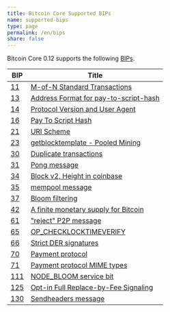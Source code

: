 ```yaml
---
title: Bitcoin Core Supported BIPs
name: supported-bips
type: page
permalink: /en/bips
share: false
---
```

Bitcoin Core 0.12 supports the following [BIPs](https://github.com/bitcoin/bips/blob/master/bip-0001.mediawiki).

| BIP| Title|
|----|------|
|[11]|[M-of-N Standard Transactions][11]|
|[13]|[Address Format for pay-to-script-hash][13]|
|[14]|[Protocol Version and User Agent][14]|
|[16]|[Pay To Script Hash][16]|
|[21]|[URI Scheme][21]|
|[23]|[getblocktemplate - Pooled Mining][23]|
|[30]|[Duplicate transactions][30]|
|[31]|[Pong message][31]|
|[34]|[Block v2, Height in coinbase][34]|
|[35]|[mempool message][35]|
|[37]|[Bloom filtering][37]|
|[42]|[A finite monetary supply for Bitcoin][42]|
|[61]|["reject" P2P message][61]|
|[65]|[OP_CHECKLOCKTIMEVERIFY][65]|
|[66]|[Strict DER signatures][66]|
|[70]|[Payment protocol][70]|
|[71]|[Payment protocol MIME types][71]|
|[111]|[NODE_BLOOM service bit][111]|
|[125]|[Opt-in Full Replace-by-Fee Signaling][125]|
|[130]|[Sendheaders message][130]|

[11]: https://github.com/bitcoin/bips/blob/master/bip-0011.mediawiki
[13]: https://github.com/bitcoin/bips/blob/master/bip-0013.mediawiki
[14]: https://github.com/bitcoin/bips/blob/master/bip-0014.mediawiki
[16]: https://github.com/bitcoin/bips/blob/master/bip-0016.mediawiki
[21]: https://github.com/bitcoin/bips/blob/master/bip-0021.mediawiki
[22]: https://github.com/bitcoin/bips/blob/master/bip-0022.mediawiki
[23]: https://github.com/bitcoin/bips/blob/master/bip-0023.mediawiki
[30]: https://github.com/bitcoin/bips/blob/master/bip-0030.mediawiki
[31]: https://github.com/bitcoin/bips/blob/master/bip-0031.mediawiki
[34]: https://github.com/bitcoin/bips/blob/master/bip-0034.mediawiki
[35]: https://github.com/bitcoin/bips/blob/master/bip-0035.mediawiki
[37]: https://github.com/bitcoin/bips/blob/master/bip-0037.mediawiki
[42]: https://github.com/bitcoin/bips/blob/master/bip-0042.mediawiki
[61]: https://github.com/bitcoin/bips/blob/master/bip-0061.mediawiki
[65]: https://github.com/bitcoin/bips/blob/master/bip-0065.mediawiki
[66]: https://github.com/bitcoin/bips/blob/master/bip-0066.mediawiki
[70]: https://github.com/bitcoin/bips/blob/master/bip-0070.mediawiki
[71]: https://github.com/bitcoin/bips/blob/master/bip-0071.mediawiki
[111]: https://github.com/bitcoin/bips/blob/master/bip-0111.mediawiki
[125]: https://github.com/bitcoin/bips/blob/master/bip-0125.mediawiki
[130]: https://github.com/bitcoin/bips/blob/master/bip-0130.mediawiki
